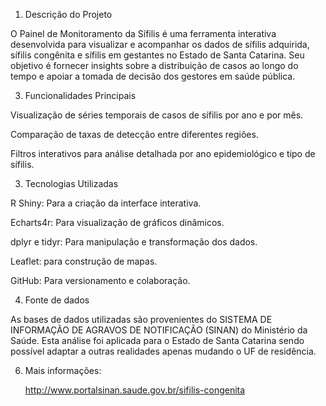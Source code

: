 
1. Descrição do Projeto
   
O Painel de Monitoramento da Sífilis é uma ferramenta interativa desenvolvida para visualizar e acompanhar os dados de sífilis adquirida, sífilis congênita e sífilis em gestantes no Estado de Santa Catarina. Seu objetivo é fornecer insights sobre a distribuição de casos ao longo do tempo e apoiar a tomada de decisão dos gestores em saúde pública.

3. Funcionalidades Principais
   
Visualização de séries temporais de casos de sífilis por ano e por mês.

Comparação de taxas de detecção entre diferentes regiões.

Filtros interativos para análise detalhada por ano epidemiológico e tipo de sífilis.

3. Tecnologias Utilizadas

R Shiny: Para a criação da interface interativa.

Echarts4r: Para visualização de gráficos dinâmicos.

dplyr e tidyr: Para manipulação e transformação dos dados.

Leaflet: para construção de mapas.

GitHub: Para versionamento e colaboração.

4. Fonte de dados
   
As bases de dados utilizadas são provenientes do SISTEMA DE INFORMAÇÃO DE AGRAVOS DE NOTIFICAÇÃO (SINAN) do Ministério da Saúde. Esta análise foi aplicada para o Estado de Santa Catarina sendo possível adaptar a outras realidades apenas mudando o UF de residência.

6. Mais informações:
   
   http://www.portalsinan.saude.gov.br/sifilis-congenita 

